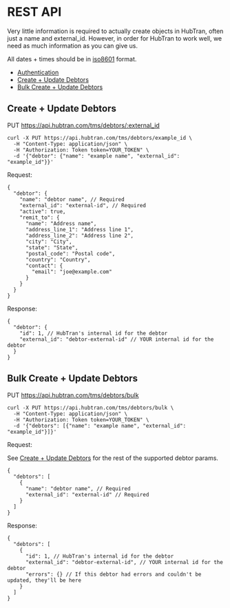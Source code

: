 # REST API

Very little information is required to actually create objects in
HubTran, often just a name and external_id. However, in order for
HubTran to work well, we need as much information as you can give us.

All dates + times should be in
[iso8601](https://en.wikipedia.org/wiki/ISO_8601) format.

* [Authentication](../rest_authentication.md)
* [Create + Update Debtors](#create--update-debtors)
* [Bulk Create + Update Debtors](#bulk-create--update-debtors)

## Create + Update Debtors

PUT https://api.hubtran.com/tms/debtors/:external_id

```
curl -X PUT https://api.hubtran.com/tms/debtors/example_id \
  -H "Content-Type: application/json" \
  -H "Authorization: Token token=YOUR_TOKEN" \
  -d '{"debtor": {"name": "example name", "external_id": "example_id"}}'
```

Request:

```
{
  "debtor": {
    "name": "debtor name", // Required
    "external_id": "external-id", // Required
    "active": true,
    "remit_to": {
      "name": "Address name",
      "address_line_1": "Address line 1",
      "address_line_2": "Address line 2",
      "city": "City",
      "state": "State",
      "postal_code": "Postal code",
      "country": "Country",
      "contact": {
        "email": "joe@example.com"
      }
    }
  }
}
```

Response:

```
{
  "debtor": {
    "id": 1, // HubTran's internal id for the debtor
    "external_id": "debtor-external-id" // YOUR internal id for the debtor
  }
}

```

## Bulk Create + Update Debtors

PUT https://api.hubtran.com/tms/debtors/bulk

```
curl -X PUT https://api.hubtran.com/tms/debtors/bulk \
  -H "Content-Type: application/json" \
  -H "Authorization: Token token=YOUR_TOKEN" \
  -d '{"debtors": [{"name": "example name", "external_id": "example_id"}]}'
```

Request:

See [Create + Update Debtors](#create--update-debtors) for the rest of
the supported debtor params.

```
{
  "debtors": [
    {
      "name": "debtor name", // Required
      "external_id": "external-id" // Required
    }
  ]
}
```

Response:

```
{
  "debtors": [
    {
      "id": 1, // HubTran's internal id for the debtor
      "external_id": "debtor-external-id", // YOUR internal id for the debtor
      "errors": {} // If this debtor had errors and couldn't be updated, they'll be here
    }
  ]
}

```
